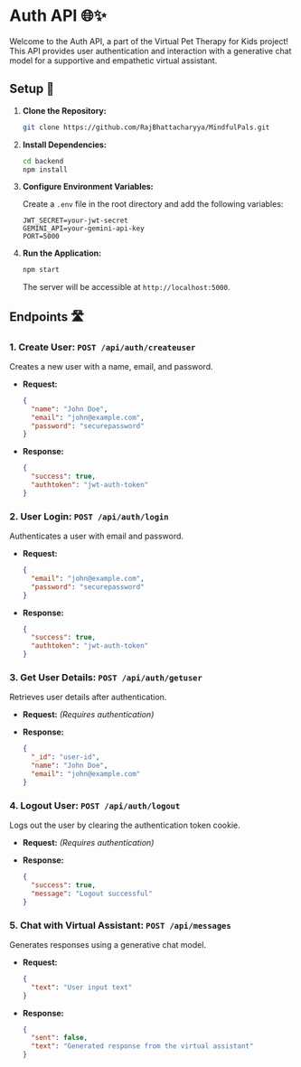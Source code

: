 # Auth API 🌐✨

Welcome to the Auth API, a part of the Virtual Pet Therapy for Kids project! This API provides user authentication and interaction with a generative chat model for a supportive and empathetic virtual assistant.

## Setup 🚀

1. **Clone the Repository:**

   ```bash
   git clone https://github.com/RajBhattacharyya/MindfulPals.git
   ```

2. **Install Dependencies:**

   ```bash
   cd backend
   npm install
   ```

3. **Configure Environment Variables:**

   Create a `.env` file in the root directory and add the following variables:

   ```env
   JWT_SECRET=your-jwt-secret
   GEMINI_API=your-gemini-api-key
   PORT=5000
   ```

4. **Run the Application:**

   ```bash
   npm start
   ```

   The server will be accessible at `http://localhost:5000`.

## Endpoints 🛣️

### 1. Create User: `POST /api/auth/createuser`

Creates a new user with a name, email, and password.

- **Request:**
  ```json
  {
    "name": "John Doe",
    "email": "john@example.com",
    "password": "securepassword"
  }
  ```

- **Response:**
  ```json
  {
    "success": true,
    "authtoken": "jwt-auth-token"
  }
  ```

### 2. User Login: `POST /api/auth/login`

Authenticates a user with email and password.

- **Request:**
  ```json
  {
    "email": "john@example.com",
    "password": "securepassword"
  }
  ```

- **Response:**
  ```json
  {
    "success": true,
    "authtoken": "jwt-auth-token"
  }
  ```

### 3. Get User Details: `POST /api/auth/getuser`

Retrieves user details after authentication.

- **Request:**
  *(Requires authentication)*

- **Response:**
  ```json
  {
    "_id": "user-id",
    "name": "John Doe",
    "email": "john@example.com"
  }
  ```

### 4. Logout User: `POST /api/auth/logout`

Logs out the user by clearing the authentication token cookie.

- **Request:**
  *(Requires authentication)*

- **Response:**
  ```json
  {
    "success": true,
    "message": "Logout successful"
  }
  ```

### 5. Chat with Virtual Assistant: `POST /api/messages`

Generates responses using a generative chat model.

- **Request:**
  ```json
  {
    "text": "User input text"
  }
  ```

- **Response:**
  ```json
  {
    "sent": false,
    "text": "Generated response from the virtual assistant"
  }
  ```
